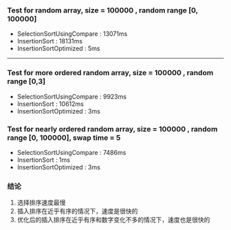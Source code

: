 ### Test for random array, size = 100000 , random range [0, 100000]
- SelectionSortUsingCompare : 13071ms
- InsertionSort : 18131ms
- InsertionSortOptimized : 5ms
-------------
### Test for more ordered random array, size = 100000 , random range [0,3]
- SelectionSortUsingCompare : 9923ms
- InsertionSort : 10612ms
- InsertionSortOptimized : 3ms

### Test for nearly ordered random array, size = 100000 , random range [0, 100000], swap time = 5
- SelectionSortUsingCompare : 7486ms
- InsertionSort : 1ms
- InsertionSortOptimized : 3ms

### 结论
1. 选择排序速度最慢
2. 插入排序在近乎有序的情况下，速度是很快的
3. 优化后的插入排序在近乎有序和数字变化不多的情况下，速度也是很快的
